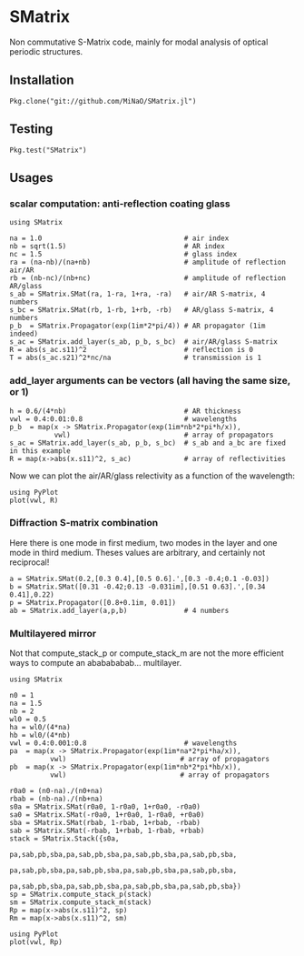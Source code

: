 # SMatrix

Non commutative S-Matrix code, mainly for modal analysis of optical periodic structures.

## Installation

```
Pkg.clone("git://github.com/MiNaO/SMatrix.jl")
```

## Testing

```
Pkg.test("SMatrix")
```

## Usages

### scalar computation: anti-reflection coating glass

```
using SMatrix

na = 1.0                                   # air index
nb = sqrt(1.5)                             # AR index
nc = 1.5                                   # glass index
ra = (na-nb)/(na+nb)                       # amplitude of reflection air/AR
rb = (nb-nc)/(nb+nc)                       # amplitude of reflection AR/glass
s_ab = SMatrix.SMat(ra, 1-ra, 1+ra, -ra)   # air/AR S-matrix, 4 numbers
s_bc = SMatrix.SMat(rb, 1-rb, 1+rb, -rb)   # AR/glass S-matrix, 4 numbers
p_b  = SMatrix.Propagator(exp(1im*2*pi/4)) # AR propagator (1im indeed)
s_ac = SMatrix.add_layer(s_ab, p_b, s_bc)  # air/AR/glass S-matrix
R = abs(s_ac.s11)^2                        # reflection is 0
T = abs(s_ac.s21)^2*nc/na                  # transmission is 1
```

### add_layer arguments can be vectors (all having the same size, or 1)

```
h = 0.6/(4*nb)                             # AR thickness
vwl = 0.4:0.01:0.8                         # wavelengths
p_b  = map(x -> SMatrix.Propagator(exp(1im*nb*2*pi*h/x)),
       	   vwl)                            # array of propagators
s_ac = SMatrix.add_layer(s_ab, p_b, s_bc)  # s_ab and a_bc are fixed in this example
R = map(x->abs(x.s11)^2, s_ac)             # array of reflectivities
```

Now we can plot the air/AR/glass relectivity as a function of the wavelength:

```
using PyPlot
plot(vwl, R)
```

### Diffraction S-matrix combination

Here there is one mode in first medium, two modes in the layer and one mode in third medium.
Theses values are arbitrary, and certainly not reciprocal!

```
a = SMatrix.SMat(0.2,[0.3 0.4],[0.5 0.6].',[0.3 -0.4;0.1 -0.03])
b = SMatrix.SMat([0.31 -0.42;0.13 -0.031im],[0.51 0.63].',[0.34 0.41],0.22)
p = SMatrix.Propagator([0.8+0.1im, 0.01])
ab = SMatrix.add_layer(a,p,b)              # 4 numbers
```

### Multilayered mirror

Not that compute_stack_p or compute_stack_m are not the more efficient ways
to compute an ababababab... multilayer.

```
using SMatrix

n0 = 1
na = 1.5
nb = 2
wl0 = 0.5
ha = wl0/(4*na)
hb = wl0/(4*nb)
vwl = 0.4:0.001:0.8                        # wavelengths
pa  = map(x -> SMatrix.Propagator(exp(1im*na*2*pi*ha/x)),
          vwl)                            # array of propagators
pb  = map(x -> SMatrix.Propagator(exp(1im*nb*2*pi*hb/x)),
          vwl)                            # array of propagators

r0a0 = (n0-na)./(n0+na)
rbab = (nb-na)./(nb+na)
s0a = SMatrix.SMat(r0a0, 1-r0a0, 1+r0a0, -r0a0)
sa0 = SMatrix.SMat(-r0a0, 1+r0a0, 1-r0a0, +r0a0)
sba = SMatrix.SMat(rbab, 1-rbab, 1+rbab, -rbab)
sab = SMatrix.SMat(-rbab, 1+rbab, 1-rbab, +rbab)
stack = SMatrix.Stack({s0a,
                      pa,sab,pb,sba,pa,sab,pb,sba,pa,sab,pb,sba,pa,sab,pb,sba,
                      pa,sab,pb,sba,pa,sab,pb,sba,pa,sab,pb,sba,pa,sab,pb,sba,
                      pa,sab,pb,sba,pa,sab,pb,sba,pa,sab,pb,sba,pa,sab,pb,sba})
sp = SMatrix.compute_stack_p(stack)
sm = SMatrix.compute_stack_m(stack)
Rp = map(x->abs(x.s11)^2, sp)
Rm = map(x->abs(x.s11)^2, sm)

using PyPlot
plot(vwl, Rp)
```